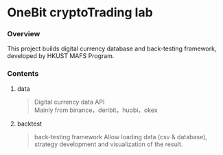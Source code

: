 OneBit cryptoTrading lab
===========================
### Overview
This project builds digital currency database and back-testing framework, developed by HKUST MAFS Program.

### Contents
1. data
   >Digital currency data API  
    Mainly from binance，deribit，huobi，okex  

2. backtest  
   >back-testing framework 
   Allow loading data (csv & database), strategy development and visualization of the result.